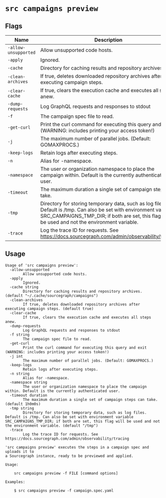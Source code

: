 # `src campaigns preview`


## Flags

| Name | Description | Default Value |
|------|-------------|---------------|
| `-allow-unsupported` | Allow unsupported code hosts. | `false` |
| `-apply` | Ignored. | `false` |
| `-cache` | Directory for caching results and repository archives. | `~/.cache/sourcegraph/campaigns` |
| `-clean-archives` | If true, deletes downloaded repository archives after executing campaign steps. | `true` |
| `-clear-cache` | If true, clears the execution cache and executes all steps anew. | `false` |
| `-dump-requests` | Log GraphQL requests and responses to stdout | `false` |
| `-f` | The campaign spec file to read. |  |
| `-get-curl` | Print the curl command for executing this query and exit (WARNING: includes printing your access token!) | `false` |
| `-j` | The maximum number of parallel jobs. (Default: GOMAXPROCS.) | `0` |
| `-keep-logs` | Retain logs after executing steps. | `false` |
| `-n` | Alias for -namespace. |  |
| `-namespace` | The user or organization namespace to place the campaign within. Default is the currently authenticated user. |  |
| `-timeout` | The maximum duration a single set of campaign steps can take. | `1h0m0s` |
| `-tmp` | Directory for storing temporary data, such as log files. Default is /tmp. Can also be set with environment variable SRC_CAMPAIGNS_TMP_DIR; if both are set, this flag will be used and not the environment variable. | `/tmp` |
| `-trace` | Log the trace ID for requests. See https://docs.sourcegraph.com/admin/observability/tracing | `false` |


## Usage

```
Usage of 'src campaigns preview':
  -allow-unsupported
    	Allow unsupported code hosts.
  -apply
    	Ignored.
  -cache string
    	Directory for caching results and repository archives. (default "~/.cache/sourcegraph/campaigns")
  -clean-archives
    	If true, deletes downloaded repository archives after executing campaign steps. (default true)
  -clear-cache
    	If true, clears the execution cache and executes all steps anew.
  -dump-requests
    	Log GraphQL requests and responses to stdout
  -f string
    	The campaign spec file to read.
  -get-curl
    	Print the curl command for executing this query and exit (WARNING: includes printing your access token!)
  -j int
    	The maximum number of parallel jobs. (Default: GOMAXPROCS.)
  -keep-logs
    	Retain logs after executing steps.
  -n string
    	Alias for -namespace.
  -namespace string
    	The user or organization namespace to place the campaign within. Default is the currently authenticated user.
  -timeout duration
    	The maximum duration a single set of campaign steps can take. (default 1h0m0s)
  -tmp string
    	Directory for storing temporary data, such as log files. Default is /tmp. Can also be set with environment variable SRC_CAMPAIGNS_TMP_DIR; if both are set, this flag will be used and not the environment variable. (default "/tmp")
  -trace
    	Log the trace ID for requests. See https://docs.sourcegraph.com/admin/observability/tracing

'src campaigns preview' executes the steps in a campaign spec and uploads it to
a Sourcegraph instance, ready to be previewed and applied.

Usage:

    src campaigns preview -f FILE [command options]

Examples:

    $ src campaigns preview -f campaign.spec.yaml



```
	